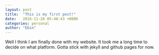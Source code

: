 ```yaml
---
layout: post
title:  "This is my first post!"
date:   2016-11-26 05:48:43 +0800
categories: personal
author: "Ebin"
---
```

Well I think I am finally done with my website. It took me a long time to decide on what platform. Gotta stick with jekyll and github pages for now.


